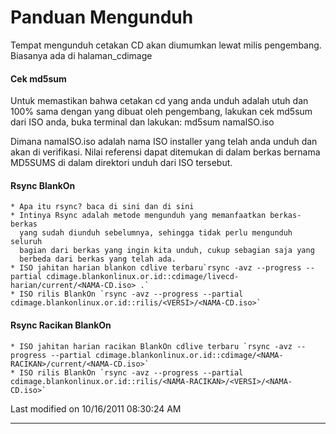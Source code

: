 # Panduan Mengunduh
Tempat mengunduh cetakan CD akan diumumkan lewat milis pengembang. Biasanya ada di ​halaman_cdimage

#### Cek md5sum
Untuk memastikan bahwa cetakan cd yang anda unduh adalah
utuh dan 100% sama dengan yang dibuat oleh pengembang, lakukan cek md5sum dari
ISO anda, buka terminal dan lakukan:
md5sum namaISO.iso

Dimana namaISO.iso adalah nama ISO installer yang telah anda unduh dan akan di
verifikasi. Nilai referensi dapat ditemukan di dalam berkas bernama MD5SUMS di
dalam direktori unduh dari ISO tersebut.

#### Rsync BlankOn
    * Apa itu rsync? baca di ​sini dan di ​sini
    * Intinya Rsync adalah metode mengunduh yang memanfaatkan berkas-berkas
      yang sudah diunduh sebelumnya, sehingga tidak perlu mengunduh seluruh
      bagian dari berkas yang ingin kita unduh, cukup sebagian saja yang
      berbeda dari berkas yang telah ada.
    * ISO jahitan harian blankon cdlive terbaru`rsync -avz --progress --partial cdimage.blankonlinux.or.id::cdimage/livecd-harian/current/<NAMA-CD.iso> .`
    * ISO rilis BlankOn `rsync -avz --progress --partial cdimage.blankonlinux.or.id::rilis/<VERSI>/<NAMA-CD.iso>`

#### Rsync Racikan BlankOn
    * ISO jahitan harian racikan BlankOn cdlive terbaru `rsync -avz --progress --partial cdimage.blankonlinux.or.id::cdimage/<NAMA-RACIKAN>/current/<NAMA-CD.iso>`
    * ISO rilis BlankOn `rsync -avz --progress --partial cdimage.blankonlinux.or.id::rilis/<NAMA-RACIKAN>/<VERSI>/<NAMA-CD.iso>`

Last modified on 10/16/2011 08:30:24 AM

 
---
 
